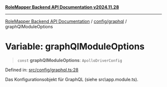 [**RoleMapper Backend API Documentation v2024.11.28**](../../../README.md)

***

[RoleMapper Backend API Documentation](../../../modules.md) / [config/graphql](../README.md) / graphQlModuleOptions

# Variable: graphQlModuleOptions

> `const` **graphQlModuleOptions**: `ApolloDriverConfig`

Defined in: [src/config/graphql.ts:28](https://github.com/FlowCraft-AG/RoleMapper/blob/d09e0a221a0891128652190f77e15989426161d8/backend/src/config/graphql.ts#L28)

Das Konfigurationsobjekt für GraphQL (siehe src\app.module.ts).
